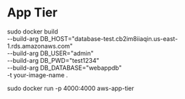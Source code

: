 # App Tier

sudo docker build \
  --build-arg DB_HOST="database-test.cb2im8iiaqin.us-east-1.rds.amazonaws.com" \
  --build-arg DB_USER="admin" \
  --build-arg DB_PWD="test1234" \
  --build-arg DB_DATABASE="webappdb" \
  -t your-image-name .

sudo docker run -p 4000:4000 aws-app-tier